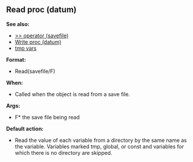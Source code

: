 ## Read proc (datum)
**See also:**
*   [\>\> operator (savefile)](/savefile/operator/%3e%3e)
*   [Write proc (datum)](/datum/proc/Write)
*   [tmp vars](/var/tmp)
<!-- -->
**Format:**
*   Read(savefile/F)
<!-- -->
**When:**
*   Called when the object is read from a save file.
<!-- -->
**Args:**
*   F* the save file being read
<!-- -->
**Default action:**
*   Read the value of each variable from a directory by the same name as
    the variable. Variables marked tmp, global, or const and variables
    for which there is no directory are skipped.
